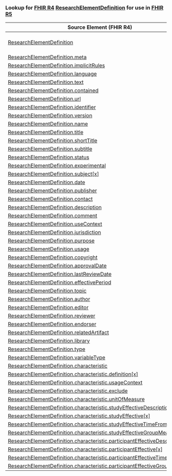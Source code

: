 ### Lookup for [FHIR R4](https://hl7.org/fhir/R4/) [ResearchElementDefinition](https://hl7.org/fhir/R4/ResearchElementDefinition.html) for use in [FHIR R5](https://hl7.org/fhir/R5/)

| Source Element (FHIR R4) | Usage | Target |
| -------------- | ----- | ------ |
| [ResearchElementDefinition](https://hl7.org/fhir/R4/ResearchElementDefinition.html#resource) | `UseExtension` | [http://hl7.org/fhir/4.0/StructureDefinition/extension-ResearchElementDefinition](StructureDefinition-ext-R4-ResearchElementDefinition.html) |
| [ResearchElementDefinition.meta](https://hl7.org/fhir/R4/ResearchElementDefinition.html#resource) | `UseBasicElement` | [Resource.meta](https://hl7.org/fhir/R5/Resource.html#resource) |
| [ResearchElementDefinition.implicitRules](https://hl7.org/fhir/R4/ResearchElementDefinition.html#resource) | `UseBasicElement` | [Resource.implicitRules](https://hl7.org/fhir/R5/Resource.html#resource) |
| [ResearchElementDefinition.language](https://hl7.org/fhir/R4/ResearchElementDefinition.html#resource) | `UseBasicElement` | [Resource.language](https://hl7.org/fhir/R5/Resource.html#resource) |
| [ResearchElementDefinition.text](https://hl7.org/fhir/R4/ResearchElementDefinition.html#resource) | `UseBasicElement` | [DomainResource.text](https://hl7.org/fhir/R5/DomainResource.html#resource) |
| [ResearchElementDefinition.contained](https://hl7.org/fhir/R4/ResearchElementDefinition.html#resource) | `UseBasicElement` | [DomainResource.contained](https://hl7.org/fhir/R5/DomainResource.html#resource) |
| [ResearchElementDefinition.url](https://hl7.org/fhir/R4/ResearchElementDefinition.html#resource) | `UseExtensionFromAncestor` | - |
| [ResearchElementDefinition.identifier](https://hl7.org/fhir/R4/ResearchElementDefinition.html#resource) | `UseBasicElement` | [Basic.identifier](https://hl7.org/fhir/R5/Basic.html#resource) |
| [ResearchElementDefinition.version](https://hl7.org/fhir/R4/ResearchElementDefinition.html#resource) | `UseExtensionFromAncestor` | - |
| [ResearchElementDefinition.name](https://hl7.org/fhir/R4/ResearchElementDefinition.html#resource) | `UseExtensionFromAncestor` | - |
| [ResearchElementDefinition.title](https://hl7.org/fhir/R4/ResearchElementDefinition.html#resource) | `UseExtensionFromAncestor` | - |
| [ResearchElementDefinition.shortTitle](https://hl7.org/fhir/R4/ResearchElementDefinition.html#resource) | `UseExtensionFromAncestor` | - |
| [ResearchElementDefinition.subtitle](https://hl7.org/fhir/R4/ResearchElementDefinition.html#resource) | `UseExtensionFromAncestor` | - |
| [ResearchElementDefinition.status](https://hl7.org/fhir/R4/ResearchElementDefinition.html#resource) | `UseExtensionFromAncestor` | - |
| [ResearchElementDefinition.experimental](https://hl7.org/fhir/R4/ResearchElementDefinition.html#resource) | `UseExtensionFromAncestor` | - |
| [ResearchElementDefinition.subject[x]](https://hl7.org/fhir/R4/ResearchElementDefinition.html#resource) | `UseExtensionFromAncestor` | - |
| [ResearchElementDefinition.date](https://hl7.org/fhir/R4/ResearchElementDefinition.html#resource) | `UseExtensionFromAncestor` | - |
| [ResearchElementDefinition.publisher](https://hl7.org/fhir/R4/ResearchElementDefinition.html#resource) | `UseExtensionFromAncestor` | - |
| [ResearchElementDefinition.contact](https://hl7.org/fhir/R4/ResearchElementDefinition.html#resource) | `UseExtensionFromAncestor` | - |
| [ResearchElementDefinition.description](https://hl7.org/fhir/R4/ResearchElementDefinition.html#resource) | `UseExtensionFromAncestor` | - |
| [ResearchElementDefinition.comment](https://hl7.org/fhir/R4/ResearchElementDefinition.html#resource) | `UseExtensionFromAncestor` | - |
| [ResearchElementDefinition.useContext](https://hl7.org/fhir/R4/ResearchElementDefinition.html#resource) | `UseExtensionFromAncestor` | - |
| [ResearchElementDefinition.jurisdiction](https://hl7.org/fhir/R4/ResearchElementDefinition.html#resource) | `UseExtensionFromAncestor` | - |
| [ResearchElementDefinition.purpose](https://hl7.org/fhir/R4/ResearchElementDefinition.html#resource) | `UseExtensionFromAncestor` | - |
| [ResearchElementDefinition.usage](https://hl7.org/fhir/R4/ResearchElementDefinition.html#resource) | `UseExtensionFromAncestor` | - |
| [ResearchElementDefinition.copyright](https://hl7.org/fhir/R4/ResearchElementDefinition.html#resource) | `UseExtensionFromAncestor` | - |
| [ResearchElementDefinition.approvalDate](https://hl7.org/fhir/R4/ResearchElementDefinition.html#resource) | `UseExtensionFromAncestor` | - |
| [ResearchElementDefinition.lastReviewDate](https://hl7.org/fhir/R4/ResearchElementDefinition.html#resource) | `UseExtensionFromAncestor` | - |
| [ResearchElementDefinition.effectivePeriod](https://hl7.org/fhir/R4/ResearchElementDefinition.html#resource) | `UseExtensionFromAncestor` | - |
| [ResearchElementDefinition.topic](https://hl7.org/fhir/R4/ResearchElementDefinition.html#resource) | `UseExtensionFromAncestor` | - |
| [ResearchElementDefinition.author](https://hl7.org/fhir/R4/ResearchElementDefinition.html#resource) | `UseBasicElement` | [Basic.author](https://hl7.org/fhir/R5/Basic.html#resource) |
| [ResearchElementDefinition.editor](https://hl7.org/fhir/R4/ResearchElementDefinition.html#resource) | `UseExtensionFromAncestor` | - |
| [ResearchElementDefinition.reviewer](https://hl7.org/fhir/R4/ResearchElementDefinition.html#resource) | `UseExtensionFromAncestor` | - |
| [ResearchElementDefinition.endorser](https://hl7.org/fhir/R4/ResearchElementDefinition.html#resource) | `UseExtensionFromAncestor` | - |
| [ResearchElementDefinition.relatedArtifact](https://hl7.org/fhir/R4/ResearchElementDefinition.html#resource) | `UseExtensionFromAncestor` | - |
| [ResearchElementDefinition.library](https://hl7.org/fhir/R4/ResearchElementDefinition.html#resource) | `UseExtensionFromAncestor` | - |
| [ResearchElementDefinition.type](https://hl7.org/fhir/R4/ResearchElementDefinition.html#resource) | `UseExtensionFromAncestor` | - |
| [ResearchElementDefinition.variableType](https://hl7.org/fhir/R4/ResearchElementDefinition.html#resource) | `UseExtensionFromAncestor` | - |
| [ResearchElementDefinition.characteristic](https://hl7.org/fhir/R4/ResearchElementDefinition.html#resource) | `UseExtensionFromAncestor` | - |
| [ResearchElementDefinition.characteristic.definition[x]](https://hl7.org/fhir/R4/ResearchElementDefinition.html#resource) | `UseExtensionFromAncestor` | - |
| [ResearchElementDefinition.characteristic.usageContext](https://hl7.org/fhir/R4/ResearchElementDefinition.html#resource) | `UseExtensionFromAncestor` | - |
| [ResearchElementDefinition.characteristic.exclude](https://hl7.org/fhir/R4/ResearchElementDefinition.html#resource) | `UseExtensionFromAncestor` | - |
| [ResearchElementDefinition.characteristic.unitOfMeasure](https://hl7.org/fhir/R4/ResearchElementDefinition.html#resource) | `UseExtensionFromAncestor` | - |
| [ResearchElementDefinition.characteristic.studyEffectiveDescription](https://hl7.org/fhir/R4/ResearchElementDefinition.html#resource) | `UseExtensionFromAncestor` | - |
| [ResearchElementDefinition.characteristic.studyEffective[x]](https://hl7.org/fhir/R4/ResearchElementDefinition.html#resource) | `UseExtensionFromAncestor` | - |
| [ResearchElementDefinition.characteristic.studyEffectiveTimeFromStart](https://hl7.org/fhir/R4/ResearchElementDefinition.html#resource) | `UseExtensionFromAncestor` | - |
| [ResearchElementDefinition.characteristic.studyEffectiveGroupMeasure](https://hl7.org/fhir/R4/ResearchElementDefinition.html#resource) | `UseExtensionFromAncestor` | - |
| [ResearchElementDefinition.characteristic.participantEffectiveDescription](https://hl7.org/fhir/R4/ResearchElementDefinition.html#resource) | `UseExtensionFromAncestor` | - |
| [ResearchElementDefinition.characteristic.participantEffective[x]](https://hl7.org/fhir/R4/ResearchElementDefinition.html#resource) | `UseExtensionFromAncestor` | - |
| [ResearchElementDefinition.characteristic.participantEffectiveTimeFromStart](https://hl7.org/fhir/R4/ResearchElementDefinition.html#resource) | `UseExtensionFromAncestor` | - |
| [ResearchElementDefinition.characteristic.participantEffectiveGroupMeasure](https://hl7.org/fhir/R4/ResearchElementDefinition.html#resource) | `UseExtensionFromAncestor` | - |
